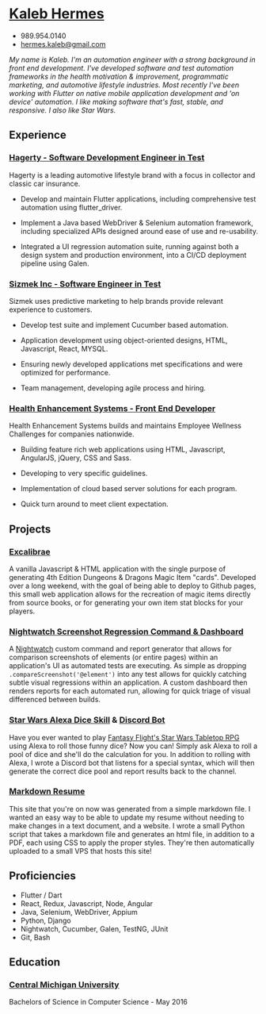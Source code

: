 # [Kaleb Hermes](http://www.kalebhermes.com/resume_kaleb_hermes.pdf)

* 989.954.0140
* hermes.kaleb@gmail.com

*My name is Kaleb. I'm an automation engineer with a strong background in front end development. I've developed software and test automation frameworks in the health motivation & improvement, programmatic marketing, and automotive lifestyle industries. Most recently I've been working with Flutter on native mobile application development and 'on device' automation. I like making software that's fast, stable, and responsive. I also like Star Wars.*

## Experience
### [Hagerty - Software Development Engineer in Test](https://www.hagerty.com)
Hagerty is a leading automotive lifestyle brand with a focus in collector and classic car insurance.

* Develop and maintain Flutter applications, including comprehensive test automation using flutter_driver.

* Implement a Java based WebDriver & Selenium automation framework, including specialized APIs designed around ease of use and re-usability.

* Integrated a UI regression automation suite, running against both a design system and production environment, into a CI/CD deployment pipeline using Galen.

### [Sizmek Inc - Software Engineer in Test](https://www.sizmek.com)
Sizmek uses predictive marketing to help brands provide relevant experience to customers.

* Develop test suite and implement Cucumber based automation. 

* Application development using object-oriented designs, HTML, Javascript, React, MYSQL. 

* Ensuring newly developed applications met specifications and were optimized for performance. 

* Team management, developing agile process and hiring.

### [Health Enhancement Systems - Front End Developer](https://www.healthenhancementsystems.com)
Health Enhancement Systems builds and maintains Employee Wellness Challenges for companies nationwide. 

* Building feature rich web applications using HTML, Javascript, AngularJS, jQuery, CSS and Sass.

* Developing to very specific guidelines.

* Implementation of cloud based server solutions for each program.

* Quick turn around to meet client expectation.

## Projects

### [Excalibrae](https://excalibrae.com)
A vanilla Javascript & HTML application with the single purpose of generating 4th Edition Dungeons & Dragons Magic Item "cards". Developed over a long weekend, with the goal of being able to deploy to Github pages, this small web application allows for the recreation of magic items directly from source books, or for generating your own item stat blocks for your players. 

### [Nightwatch Screenshot Regression Command & Dashboard](https://www.github.com)
A [Nightwatch](https://www.nightwatchjs.org) custom command and report generator that allows for comparison screenshots of elements (or entire pages) within an application's UI as automated tests are executing. As simple as dropping `.compareScreenshot('@element')` into any test allows for quickly catching subtle visual regressions within an application. A custom dashboard then renders reports for each automated run, allowing for quick triage of visual differenced between builds.

### [Star Wars Alexa Dice Skill](https://www.amazon.com/kalebhermes-com-Rebel-Dice/dp/B06XJ6Z9D7/ref=sr_1_1?s=digital-skills&ie=UTF8&qid=1511294343&sr=1-1&keywords=rebel+dice) & [Discord Bot](https://github.com/kalebhermes/swdice-discord)
Have you ever wanted to play [Fantasy Flight's Star Wars Tabletop RPG](https://www.fantasyflightgames.com/en/starwarsrpg/) using Alexa to roll those funny dice? Now you can! Simply ask Alexa to roll a pool of dice and she'll do the calculation for you. In addition to rolling with Alexa, I wrote a Discord bot that listens for a special syntax, which will then generate the correct dice pool and report results back to the channel.

### [Markdown Resume](https://github.com/kalebhermes/markdown-resume)
This site that you're on now was generated from a simple markdown file. I wanted an easy way to be able to update my resume without needing to make changes in a text document, and a website. I wrote a small Python script that takes a markdown file and generates an html file, in addition to a PDF, each using CSS to apply the proper styles. They're then automatically uploaded to a small VPS that hosts this site!

## Proficiencies
* Flutter / Dart
* React, Redux, Javascript, Node, Angular
* Java, Selenium, WebDriver, Appium
* Python, Django
* Nightwatch, Cucumber, Galen, TestNG, JUnit
* Git, Bash 

## Education
### [Central Michigan University](https://www.cmich.edu)
Bachelors of Science in Computer Science - May 2016